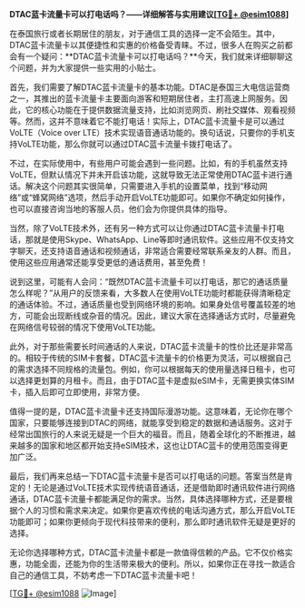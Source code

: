 **DTAC蓝卡流量卡可以打电话吗？——详细解答与实用建议[[TG💪+ @esim1088](https://t.me/s/esim1088)]**

在泰国旅行或者长期居住的朋友，对于通信工具的选择一定不会陌生。其中，DTAC蓝卡流量卡以其便捷性和实惠的价格备受青睐。不过，很多人在购买之前都会有一个疑问：**DTAC蓝卡流量卡可以打电话吗？**今天，我们就来详细聊聊这个问题，并为大家提供一些实用的小贴士。

首先，我们需要了解DTAC蓝卡流量卡的基本功能。DTAC是泰国三大电信运营商之一，其推出的蓝卡流量卡主要面向游客和短期居住者，主打高速上网服务。因此，它的核心功能在于提供数据流量支持，比如浏览网页、刷社交媒体、观看视频等。然而，这并不意味着它不能打电话！实际上，DTAC蓝卡流量卡是可以通过VoLTE（Voice over LTE）技术实现语音通话功能的。换句话说，只要你的手机支持VoLTE功能，那么你就可以通过DTAC蓝卡流量卡拨打电话了。

不过，在实际使用中，有些用户可能会遇到一些问题。比如，有的手机虽然支持VoLTE，但默认情况下并未开启该功能，这就导致无法正常使用DTAC蓝卡进行通话。解决这个问题其实很简单，只需要进入手机的设置菜单，找到“移动网络”或“蜂窝网络”选项，然后手动开启VoLTE功能即可。如果你不确定如何操作，也可以直接咨询当地的客服人员，他们会为你提供具体的指导。

当然，除了VoLTE技术外，还有另一种方式可以让你通过DTAC蓝卡流量卡打电话，那就是使用Skype、WhatsApp、Line等即时通讯软件。这些应用不仅支持文字聊天，还支持语音通话和视频通话，非常适合需要经常联系亲友的人群。而且，使用这些应用通常还能享受更低的通话费用，甚至免费！

说到这里，可能有人会问：“既然DTAC蓝卡流量卡可以打电话，那它的通话质量怎么样呢？”从用户的反馈来看，大多数人在使用VoLTE功能时都能获得清晰稳定的通话体验。不过，通话质量也受到网络环境的影响。如果身处信号覆盖较差的地方，可能会出现断线或杂音的情况。因此，建议大家在选择通话方式时，尽量避免在网络信号较弱的情况下使用VoLTE功能。

此外，对于那些需要长时间通话的人来说，DTAC蓝卡流量卡的性价比还是非常高的。相较于传统的SIM卡套餐，DTAC蓝卡流量卡的价格更为灵活，可以根据自己的需求选择不同规格的流量包。例如，你可以根据每天的使用量选择日租卡，也可以选择更划算的月租卡。而且，由于DTAC蓝卡是虚拟eSIM卡，无需更换实体SIM卡，插入后即可立即使用，非常方便。

值得一提的是，DTAC蓝卡流量卡还支持国际漫游功能。这意味着，无论你在哪个国家，只要能够连接到DTAC的网络，就能享受到稳定的数据和通话服务。这对于经常出国旅行的人来说无疑是一个巨大的福音。而且，随着全球化的不断推进，越来越多的国家和地区都开始支持eSIM技术，这也让DTAC蓝卡的使用范围变得更加广泛。

最后，我们再来总结一下DTAC蓝卡流量卡是否可以打电话的问题。答案当然是肯定的！无论是通过VoLTE技术实现传统语音通话，还是借助即时通讯软件进行网络通话，DTAC蓝卡流量卡都能满足你的需求。当然，具体选择哪种方式，还是要根据个人的习惯和需求来决定。如果你更喜欢传统的电话沟通方式，那么开启VoLTE功能即可；如果你更倾向于现代科技带来的便利，那么即时通讯软件无疑是更好的选择。

无论你选择哪种方式，DTAC蓝卡流量卡都是一款值得信赖的产品。它不仅价格实惠，功能全面，还能为你的生活带来极大的便利。所以，如果你正在寻找一款适合自己的通信工具，不妨考虑一下DTAC蓝卡流量卡吧！

[[TG💪+ @esim1088](https://t.me/s/esim1088) ![Image](https://i.postimg.cc/4NQfJmqS/Snipaste-2025-05-13-00-14-12.png)]